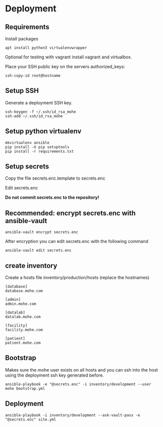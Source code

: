 # Deployment

## Requirements

Install packages

    apt install python3 virtualenvwrapper

Optional for testing with vagrant install vagrant and virtualbox.

Place your SSH public key on the servers authorized_keys:

    ssh-copy-id root@hostname

## Setup SSH

Generate a deployment SSH key.

    ssh-keygen -f ~/.ssh/id_rsa_mohe
    ssh-add ~/.ssh/id_rsa_mohe
    
## Setup python virtualenv

    mkvirtualenv ansible
    pip install -U pip setuptools
    pip install -r requirements.txt

## Setup secrets

Copy the file secrets.enc.template to secrets.enc

Edit secrets.enc

**Do not commit secrets.enc to the repository!**

## Recommended: encrypt secrets.enc with ansible-vault

    ansible-vault encrypt secrets.enc

After encryption you can edit secrets.enc with the following command

    ansible-vault edit secrets.enc

## create inventory

Create a hosts file inventory/production/hosts (replace the hostnames)

    [database]
    database.mohe.com

    [admin]
    admin.mohe.com

    [datalab]
    datalab.mohe.com

    [facility]
    facility.mohe.com

    [patient]
    patient.mohe.com


## Bootstrap

Makes sure the mohe user exists on all hosts and you can ssh into the host using the deployment ssh key generated before.
 
    ansible-playbook -e "@secrets.enc" -i inventory/development --user mohe bootstrap.yml

## Deployment

    ansible-playbook -i inventory/development --ask-vault-pass -e "@secrets.enc" site.yml
